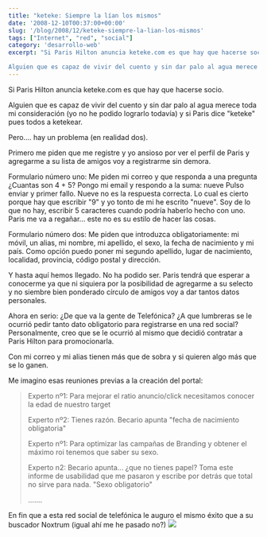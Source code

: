 ```yaml
---
title: "keteke: Siempre la lían los mismos"
date: '2008-12-10T00:37:00+00:00'
slug: '/blog/2008/12/keteke-siempre-la-lian-los-mismos'
tags: ["Internet", "red", "social"]
category: 'desarrollo-web'
excerpt: "Si Paris Hilton anuncia keteke.com es que hay que hacerse socio.

Alguien que es capaz de vivir del cuento y sin dar palo al agua merece toda mi consideración (yo no he podido lograrlo todavía) y si Pa..."
---
```

Si Paris Hilton anuncia keteke.com es que hay que hacerse socio.

Alguien que es capaz de vivir del cuento y sin dar palo al agua merece toda mi consideración (yo no he podido lograrlo todavía) y si Paris dice "keteke" pues todos a ketekear.

Pero.... hay un problema (en realidad dos).

Primero me piden que me registre y yo ansioso por ver el perfil de Paris y agregarme a su lista de amigos voy a registrarme sin demora.

Formulario número uno: Me piden mi correo y que responda a una pregunta ¿Cuantas son 4 + 5? Pongo mi email y respondo a la suma: nueve Pulso enviar y primer fallo. Nueve no es la respuesta correcta. Lo cual es cierto porque hay que escribir "9" y yo tonto de mi he escrito "nueve". Soy de lo que no hay, escribir 5 caracteres cuando podría haberlo hecho con uno. Paris me va a regañar... este no es su estilo de hacer las cosas.

Formulario número dos: Me piden que introduzca obligatoriamente: mi móvil, un alias, mi nombre, mi apellido, el sexo, la fecha de nacimiento y mi país. Como opción puedo poner mi segundo apellido, lugar de nacimiento, localidad, provincia, código postal y dirección.

Y hasta aquí hemos llegado. No ha podido ser. Paris tendrá que esperar a conocerme ya que ni siquiera por la posibilidad de agregarme a su selecto y no siembre bien ponderado círculo de amigos voy a dar tantos datos personales.

Ahora en serio: ¿De que va la gente de Telefónica? ¿A que lumbreras se le ocurrió pedir tanto dato obligatorio para registrarse en una red social? Personalmente, creo que se le ocurrió al mismo que decidió contratar a Paris Hilton para promocionarla.

Con mi correo y mi alias tienen más que de sobra y si quieren algo más que se lo ganen.

Me imagino esas reuniones previas a la creación del portal:

> Experto nº1: Para mejorar el ratio anuncio/click necesitamos conocer la edad de nuestro target
> 
> Experto nº2: Tienes razón. Becario apunta "fecha de nacimiento obligatoria"
> 
> Experto nº1: Para optimizar las campañas de Branding y obtener el máximo roi tenemos que saber su sexo.
> 
> Experto n2: Becario apunta... ¿que no tienes papel? Toma este informe de usabilidad que me pasaron y escribe por detrás que total no sirve para nada. "Sexo obligatorio"
> 
> .......

En fin que a esta red social de telefónica le auguro el mismo éxito que a su buscador Noxtrum (igual ahí me he pasado no?) ![](/javascripts/fckeditor/editor/images/smiley/msn/wink_smile.gif)

